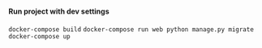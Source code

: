 #### Run project with dev settings

`docker-compose build`
`docker-compose run web python manage.py migrate`
`docker-compose up`
